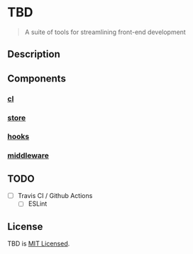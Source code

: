 # TBD

> A suite of tools for streamlining front-end development

## Description

## Components

### [cl](https://github.com/nulliel/TBD/tree/master/packages/cl)
### [store](https://github.com/nulliel/TBD/tree/master/packages/store)
### [hooks](https://github.com/nulliel/TBD/tree/master/packages/hooks)
### [middleware](https://github.com/nulliel/TBD/tree/master/packages/middleware)

## TODO
- [ ] Travis CI / Github Actions
  - [ ] ESLint 

## License

TBD is [MIT Licensed](https://github.co/nulliel/TBD/blob/master/LICENSE).
